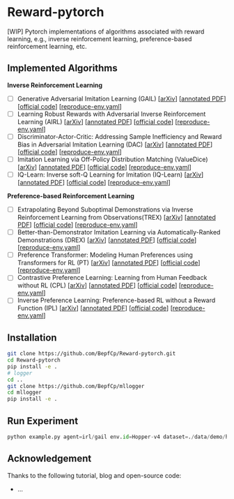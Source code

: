 # Reward-pytorch
[WIP] Pytorch implementations of algorithms associated with reward learning, e.g., inverse reinforcement learning, preference-based reinforcement learning, etc.

## Implemented Algorithms

**Inverse Reinforcement Learning**

- [ ] Generative Adversarial Imitation Learning (GAIL) [[arXiv](https://arxiv.org/pdf/1606.03476.pdf)] [[annotated PDF](./docs/irl/GAIL.pdf)] [[official code](https://github.com/openai/imitation)] [[reproduce-env.yaml](./reproduce/irl/gail.yaml)]
- [ ] Learning Robust Rewards with Adversarial Inverse Reinforcement Learning (AIRL) [[arXiv](https://arxiv.org/pdf/1710.11248.pdf)] [[annotated PDF](./docs/irl/AIRL.pdf)] [[official code](https://github.com/justinjfu/inverse_rl)] [[reproduce-env.yaml](./reproduce/irl/airl.yaml)]
- [ ] Discriminator-Actor-Critic: Addressing Sample Inefficiency and Reward Bias in Adversarial Imitation Learning (DAC) [[arXiv](https://arxiv.org/pdf/1809.02925.pdf)] [[annotated PDF](./docs/irl/DAC.pdf)] [[official code](https://github.com/google-research/google-research/tree/master/dac)] [[reproduce-env.yaml](./reproduce/irl/dac.yaml)]
- [ ] Imitation Learning via Off-Policy Distribution Matching (ValueDice) [[arXiv](https://arxiv.org/pdf/1912.05032.pdf)] [[annotated PDF](./docs/irl/ValueDice.pdf)] [[official code](https://github.com/google-research/google-research/tree/master/value_dice)] [[reproduce-env.yaml](./reproduce/irl/valuedice.yaml)]
- [ ] IQ-Learn: Inverse soft-Q Learning for Imitation (IQ-Learn) [[arXiv](https://arxiv.org/pdf/2106.12142.pdf)] [[annotated PDF](./docs/irl/IQ-Learn.pdf)] [[official code](https://github.com/Div99/IQ-Learn)] [[reproduce-env.yaml](./reproduce/irl/iqlearn.yaml)]

**Preference-based Reinforcement Learning**

- [ ] Extrapolating Beyond Suboptimal Demonstrations via Inverse Reinforcement Learning from Observations(TREX) [[arXiv](https://arxiv.org/pdf/1904.06387.pdf)] [[annotated PDF](./docs/preference/TREX.pdf)] [[official code](https://github.com/hiwonjoon/ICML2019-TREX)] [[reproduce-env.yaml](./reproduce/preferemce/trex.yaml)]
- [ ] Better-than-Demonstrator Imitation Learning via Automatically-Ranked Demonstrations (DREX) [[arXiv](https://arxiv.org/pdf/1907.03976.pdf)] [[annotated PDF](./docs/preference/DREX.pdf)] [[official code](https://github.com/dsbrown1331/CoRL2019-DREX)] [[reproduce-env.yaml](./reproduce/preferemce/drex.yaml)]
- [ ] Preference Transformer: Modeling Human Preferences using Transformers for RL (PT) [[arXiv](https://arxiv.org/pdf/2303.00957.pdf)] [[annotated PDF](./docs/preference/PT.pdf)] [[official code](https://github.com/csmile-1006/PreferenceTransformer)] [[reproduce-env.yaml](./reproduce/preferemce/pt.yaml)]
- [ ] Contrastive Preference Learning: Learning from Human Feedback without RL (CPL) [[arXiv](https://arxiv.org/pdf/2310.13639.pdf)] [[annotated PDF](./docs/preference/CPL.pdf)] [[official code](https://github.com/jhejna/cpl)] [[reproduce-env.yaml](./reproduce/preferemce/cpl.yaml)]
- [ ] Inverse Preference Learning: Preference-based RL without a Reward Function (IPL) [[arXiv](https://arxiv.org/pdf/2305.15363.pdf)] [[annotated PDF](./docs/preference/IPL.pdf)] [[official code](https://github.com/jhejna/inverse-preference-learning)] [[reproduce-env.yaml](./reproduce/preferemce/ipl.yaml)]

## Installation

```bash
git clone https://github.com/BepfCp/Reward-pytorch.git
cd Reward-pytorch
pip install -e .
# logger
cd ..
git clone https://github.com/BepfCp/mllogger
cd mllogger
pip install -e .
```

## Run Experiment

```python
python example.py agent=irl/gail env.id=Hopper-v4 dataset=./data/demo/hopper_expert.h5
```

## Acknowledgement

Thanks to the following tutorial, blog and open-source code:

+ ...


